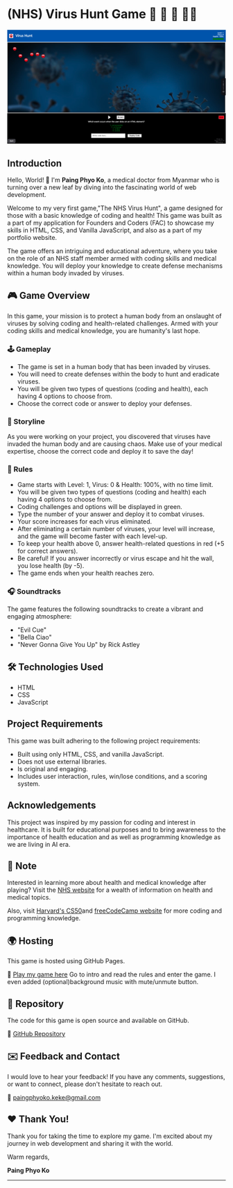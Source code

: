 # (NHS) Virus Hunt Game 🏥 🔬 🦠 👨‍💻

![Game Preview](image/game-preview.png)

## Introduction
Hello, World! :wave: I'm **Paing Phyo Ko**, a medical doctor from Myanmar who is turning over a new leaf by diving into the fascinating world of web development.

Welcome to my very first game,"The NHS Virus Hunt",  a game designed for those with a basic knowledge of coding and health! This game was built as a part of my application for Founders and Coders (FAC) to showcase my skills in HTML, CSS, and Vanilla JavaScript, and also as a part of my portfolio website.

The game offers an intriguing and educational adventure, where you take on the role of an NHS staff member armed with coding skills and medical knowledge. You will deploy your knowledge to create defense mechanisms within a human body invaded by viruses.

## :video_game: Game Overview

In this game, your mission is to protect a human body from an onslaught of viruses by solving coding and health-related challenges. Armed with your coding skills and medical knowledge, you are humanity's last hope. 

### :joystick: Gameplay

* The game is set in a human body that has been invaded by viruses.
* You will need to create defenses within the body to hunt and eradicate viruses.
* You will be given two types of questions (coding and health), each having 4 options to choose from.
* Choose the correct code or answer to deploy your defenses.

### :scroll: Storyline

As you were working on your project, you discovered that viruses have invaded the human body and are causing chaos. Make use of your medical expertise, choose the correct code and deploy it to save the day!

### :triangular_ruler: Rules

* Game starts with Level: 1, Virus: 0 & Health: 100%, with no time limit.
* You will be given two types of questions (coding and health) each having 4 options to choose from.
* Coding challenges and options will be displayed in green.
* Type the number of your answer and deploy it to combat viruses.
* Your score increases for each virus eliminated.
* After eliminating a certain number of viruses, your level will increase, and the game will
                        become faster with each
                        level-up.
* To keep your health above 0, answer health-related questions in red (+5 for correct answers).
* Be careful! If you answer incorrectly or virus escape and hit the wall, you lose health (by -5).
* The game ends when your health reaches zero.

### :headphones: Soundtracks

The game features the following soundtracks to create a vibrant and engaging atmosphere:
* "Evil Cue"
* "Bella Ciao"
* "Never Gonna Give You Up" by Rick Astley


## :hammer_and_wrench: Technologies Used 

* HTML
* CSS
* JavaScript

## Project Requirements

This game was built adhering to the following project requirements:

* Built using only HTML, CSS, and vanilla JavaScript.
* Does not use external libraries.
* Is original and engaging.
* Includes user interaction, rules, win/lose conditions, and a scoring system.


## Acknowledgements

This project was inspired by my passion for coding and interest in healthcare. It is built for educational purposes and to bring awareness to the importance of health education and as well as programming knowledge as we are living in AI era.

## :no_entry_sign: Note  


Interested in learning more about health and medical knowledge after playing? Visit the [NHS website](https://www.nhs.uk/) for a wealth of information on health and medical topics.

Also, visit [Harvard's CS50](https://cs50.harvard.edu/x/2023/)and [freeCodeCamp website](https://www.freecodecamp.org/) for more coding and programming knowledge.


## :earth_africa: Hosting

This game is hosted using GitHub Pages.

:link: [Play my game here](https://paing-ko.github.io/myGame/)
Go to intro and read the rules and enter the game.
I even added (optional)background music with mute/unmute button.

## :file_folder: Repository

The code for this game is open source and available on GitHub.

:link: [GitHub Repository](https://github.com/Paing-Ko/myGame)

## :envelope: Feedback and Contact

I would love to hear your feedback! If you have any comments, suggestions, or want to connect, please don't hesitate to reach out.

:email: paingphyoko.keke@gmail.com


## :heart: Thank You!

Thank you for taking the time to explore my game. I'm excited about my journey in web development and sharing it with the world.

Warm regards,

**Paing Phyo Ko**

---

